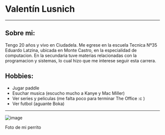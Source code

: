 # Valentín Lusnich
___

## Sobre mi:
Tengo 20 años y vivo en Ciudadela. Me egrese en la escuela Tecnica Nº35 Eduardo Latzina, ubicada en Monte Castro, en la especialidad de computacion. En la secundaria tuve  materias relacionadas con la programacion y sistemas, lo cual hizo que me interese seguir esta carrera.

## Hobbies:
- Jugar paddle
- Esuchar musica (escucho mucho a Kanye y Mac Miller)
- Ver series y peliculas (me falta poco para terminar The Office :c )
- Ver futbol (aguante Boka)
___
![image](https://github.com/pdepviernestm/2024-presentacion-valenlusnich3043/assets/51131255/b85f7054-9a99-41ca-aca5-581b921c95fe)

Foto de mi perrito 
